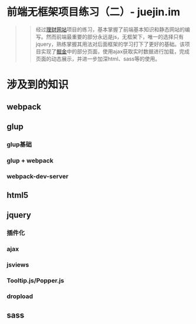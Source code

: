 # 前端无框架项目练习（二）- juejin.im

>> 经过[理财网站](https://github.com/xenobladeX/FirstWeb)项目的练习，基本掌握了前端基本知识和静态网站的编写。然而前端最重要的部分永远是js，无框架下，唯一的选择只有jquery，熟练掌握其用法对后面框架的学习打下了更好的基础。该项目实现了[掘金](https://juejin.im/)中的部分页面，使用ajax获取实时数据进行加载，完成页面的动态展示，并进一步加深html、sass等的使用。

# 涉及到的知识






## webpack


## glup


### glup基础

### glup + webpack

### webpack-dev-server



## html5



## jquery



### 插件化






### ajax




### jsviews


### Tooltip.js/Popper.js




### dropload





## sass




